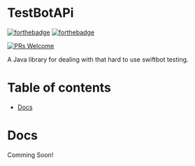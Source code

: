 # TestBotAPi

[![forthebadge](http://forthebadge.com/images/badges/made-with-java.svg)](http://forthebadge.com)
[![forthebadge](http://forthebadge.com/images/badges/built-with-love.svg)](http://forthebadge.com)


[![PRs Welcome](https://img.shields.io/badge/PRs-welcome-brightgreen.svg?style=shields)](http://makeapullrequest.com)

A Java library for dealing with that hard to use swiftbot testing.


# Table of contents

- [Docs](#Docs)


# Docs

Comming Soon!

